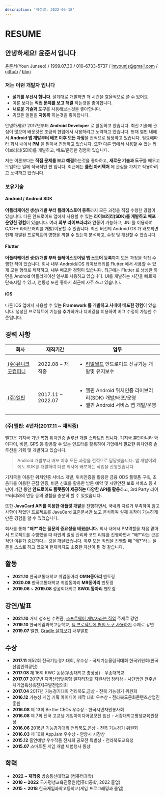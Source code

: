 ```yaml
---
description: '작성일: 2022-05-18'
---
```


# RESUME

## 안녕하세요! 윤준서 입니다

윤준서(Youn Junseo) / 1999.07.30 / 010-6733-5737 / [imyounjs@gmail.com](mailto:lowapple99@gmail.com) / [github](https://github.com/lowapple) / [blog](https://blog.lowapple.io/)

### 저는 이런 개발자 입니다

* **설계를 우선시 합니다**. 설계대로 개발하면 더 시간을 효율적으로 쓸 수 있어요
* 이론 보다는 **직접 문제를 보고 해결** 하는것을 좋아합니다.
* **새로운 기술과 도구**를 사용해보는것을 좋아합니다.
* 귀찮은 일들을 **자동화** 하는것을 좋아합니다.

안녕하세요! 2017년부터 **Android Developer** 로 활동하고 있습니다. 최신 기술에 관심이 많으며 배운것은 조금씩 현업에서 사용하려고 노력하고 있습니다. 현재 엘핀 내에서 **Android 앱 개발부터 배포 이후 모든 과정**을 전적으로 담당하고 있습니다. 필요에따라 회사 내에서 **PM** 을 맡아서 진행하고 있습니다. 또한 다른 앱에서 사용할 수 있는 라이브러리(SDK)를 개발하고, 배포/운영한 경험이 있습니다.

저는 이론보다는 **직접 문제를 보고 해결**하는것을 좋아하고, **새로운 기술과 도구**를 배우고 도입하는 일에 적극적인 편 입니다. 최근에는 **클린 아키텍처** 에 관심을 가지고 적용하려고 노력하고 있습니다.

### 보유기술

#### Android / Android SDK <a href="#android--android-sdk" id="android--android-sdk"></a>

**어플리케이션 생성/개발 부터 플레이스토어 등록**까지 모든 과정을 직접 수행한 경험이 있습니다. 다른 안드로이드 앱에서 사용할 수 있는 **라이브러리(SDK)를 개발하고 배포 운영한 경험**이 있습니다. 여러 **외부 라이브러리**와 연동이 가능하고, JNI 를 이용하여 C/C++ 라이브러리를 개발/이용할 수 있습니다. 최신 버전의 Android OS 가 배포되면 현재 개발된 프로젝트의 영향을 끼칠 수 있는지 분석하고, 수정 및 개선할 수 있습니다.

#### Flutter

**어플리케이션 생성/개발 부터 플레이스토어및 앱 스토어 등록**까지 모든 과정을 직접 수행한 적이 있습니다. 회사 내부 Android/iOS 라이브러리를 Flutter 에서 사용할 수 있게 모듈 형태로 제작하고, 내부 배포한 경험이 있습니다. 최근에는 Flutter 로 생성한 화면을 Android 어플리케이션 일부로 사용하고 있습니다. UI를 개발하는 시간을 빠르게 단축시킬 수 있고, 연동성 또한 좋아서 최근에 자주 쓰고 있습니다.

#### iOS <a href="#ios" id="ios"></a>

다른 iOS 앱에서 사용할 수 있는 **Framework 를 개발하고 사내에 배포한 경험**이 있습니다. 생성된 프로젝트에 기능을 추가하거나 디버깅을 이용하여 버그 수정이 가능한 수준입니다.

## 경력 사항

| 회사                                    | 재직기간               | 업무                                                                                   |
| ------------------------------------- | ------------------ | ------------------------------------------------------------------------------------ |
| [(주)유니크굿컴퍼니](https://uniquegood.biz/) | 2022.08 \~ 재직중     | <ul><li><a href="https://realworld.to/">리얼월드</a> 안드로이드 신규기능 개발및 유지보수</li></ul>       |
| [(주)엘핀](https://lfin.kr)              | 2017.11 \~ 2022.07 | <ul><li>엘핀 Android 위치인증 라이브러리(SDK) 개발/배포/운영</li><li>엘핀 Android 서비스 앱 개발/운영</li></ul> |

### (주)엘핀: 4년차(2017.11 \~ 재직중)

엘핀은 기지국 기반 복합 위치인증 솔루션 개발 스타트업 입니다. 기지국 뿐만아니라 와이파이, 비콘, GPS 등 활용할 수 있는 인프라를 활용하여 기업에서 필요한 위치인증 솔루션을 기획 및 개발하고 있습니다.

> Android 개발부터 배포 이후 모든 과정을 전적으로 담당했습니다. 앱 개발이외에도 SDK를 개발하여 다른 회사에 배포하는 작업을 진행했습니다.

기지국을 이용한 위치인증 서비스 개발, 위치인증을 활용한 금융 ODS 플랫폼 구축, 초음파를 이용한 근접 인증, 비콘 신호를 활용한 방문 예약 및 시민안전 보호 서비스 등 4년여 기간 동안 **안드로이드 플랫폼이 제공하는 다양한 API를 활용**하고, 3rd Party 라이브러리와의 연동 등의 경험을 충분히 할 수 있었습니다.

또한 **JavaCard API를 이용한 애플릿 개발**을 진행하면서, 국내외 자료가 부족하여 참고사항이 적었던 프로젝트를 JavaCard 표준문서만 보고 분석하여 실제 동작이 가능하게 만든 경험을 할 수 있었습니다.

회사를 통해 **"왜?"라는 질문의 중요성을 배웠습니다.** 회사 내에서 PM역할을 처음 맡아서 프로젝트를 수행했을 때 타인의 일정 관리와 코드 리뷰를 진행하면서 "왜?"라는 근본적인 이유가 중요하다는 것을 깨달았습니다. 이후 모든 작업을 진행할 때 "왜?"라는 질문을 스스로 하고 있으며 현재까지도 소중한 자산이 된 것 같습니다.

## 활동 <a href="#undefined" id="undefined"></a>

* **2021.10** 한국교통대학교 취업동아리 **OMN동아리** 멘토링
* **2020.08** 한국교통대학교 취업동아리 **MR동아리** 멘토링
* **2019.06 \~ 2019.08** 성공회대학교 **SWOL동아리** 멘토링

## 강연/발표 <a href="#undefined" id="undefined"></a>

* **2021.10** 거제 청소년 수련관, [소프트웨어 개발자라는 직업](https://www.slideshare.net/JunseoYoun1/20211030-250579184) 주제로 강연
* **2019.10** 한국게임과학고등학교, [팀 프로젝트에 협업 도구 사용하기](https://www.slideshare.net/JunseoYoun1/ss-178428091) 주제로 강연
* **2019.07** 엘핀, [Gradle 살펴보기](https://www.slideshare.net/JunseoYoun1/gradle-250582147) 내부발표

## 수상 <a href="#undefined" id="undefined"></a>

* **2017.11** 제52회 전국기능경기대회, 우수상 - 국제기능올림픽대회 한국위원회(한국산업인력공단)
* **2017.08** 제 16회 KWC 동상(우송대학교 총장상) - 우송대학교
* **2017.07** 2017년 지역산업맞춤형 일자리창출 지원사업 장려상 - 사단법인 전주벤처기업육성촉진지구발전협의회
* **2017.04** 2017년 기능경기대회 전라북도,금상 - 전북 기능경기 위원회
* **2016.12** 기능성 게임 기획 아이디어 제작 대회 우수상 - 전라북도문화콘텐츠산업진흥원
* **2016.08** 제 13회 Be the CEOs 우수상 - 한국시민자원봉사회
* **2016.08** 제 7회 전국 고교생 게임아이디어공모전 입선 - 서강대학교평생교육원장상
* **2016.06** 2016년 기능경기대회 전라북도,은상 - 전북 기능경기 위원회
* **2016.03** 제 10회 AppJam 우수상 - 안양시 시장상
* **2015.12** 흡연예방 우수작품 전시회 공모전 특별상 - 전라북도교육청
* **2015.07** 스마트폰 게임 개발 체험행사 동상

## 학력 <a href="#undefined" id="undefined"></a>

* **2022 \~ 재학중** 방송통신대학교 (컴퓨터과학)
* **2018 \~ 2022** 국가평생교육진흥원(컴퓨터공학, 2022 졸업)
* **2015 \~ 2018** 한국게임과학고등학교(게임 프로그래밍과 졸업)
